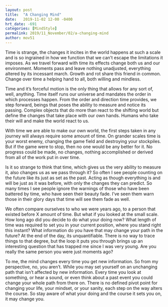 ```yaml
---
layout: post
title:  "A Changing Mind"
date:   2019-11-02 12-00 -0400
hrt_date: -691
categories: [MindStyle]
permalink: 2019/11_November/02/a-changing-mind
author: mov51
---
```

Time is strange, the changes it incites in the world happens at such a scale and is so ingrained in how we function that we can’t escape the limitations it imposes. As we travel forward with time its effects change both us and our environment. Moments pass and leave nothing unadjusted, everything altered by its incessant march. Growth and rot share this friend in common. Change over time a helping hand to all, both willing and mindless.

Time and it’s forceful motion is the only thing that allows for any sort of, well, anything. Time itself runs our universe and mandates the order in which processes happen. From the order and direction time provides, we step forward, beings that poses the ability to measure and notice its passing. Complex objects that do more than react to the shifting world but define the changes that take place with our own hands. Humans who take their will and make the world react to us.

With time we are able to make our own world, the first steps taken in any journey will always require some amount of time. On grander scales time is your worst enemy, changing the game field and destroying your stockpiles. But if the game were to stop, then no one would be any better for it. No progress could be made, no changes, nothing accomplished or derived from all of the work put in over time.

Is it so strange to think that time, which gives us the very ability to measure it, also changes us as we pass through it? So often I see people counting on the future like its just as set as the past. Acting as though everything is and will be just as it was before, with only the changes they can predict. So many times I see people ignore the warnings of those who have been battered by time, who have seen their beauty fade. I’ve seen them warn those in their glory days that time will see them fade as well.

We often compare ourselves to who we were years ago, to a person that existed before X amount of time. But what if you looked at the small scale. How long ago did you decide to do what your doing now? What length of time was required to set you in your current position, where you stand right this instant? What information do you have that may change your path in the future? At the end of the day, its unquantifiable. There is no way to trace things to that degree, but the loop it puts you through brings up an interesting question that has trapped me since I was very young. Are you really the same person you were just moments ago?

To me, the mind changes every time you get new information. So from my perspective, no, you aren’t. While you may set yourself on an unchanging path that isn’t affected by new information. Every time you look at something, or hear a sound, or even think about a past event you could change your whole path from there on. There is no defined pivot point for changing your life, your mindset, or your sanity, each step on the way alters the course. So stay aware of what your doing and the course it sets you on, it may change you.
